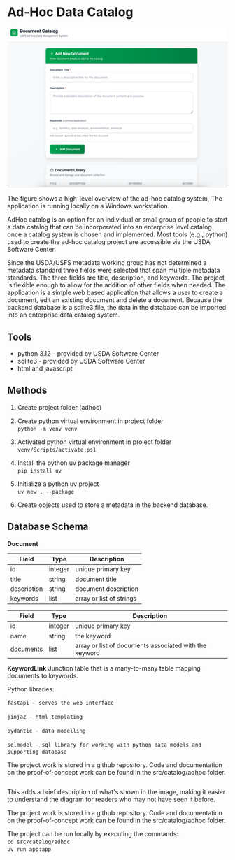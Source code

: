 # Ad-Hoc Data Catalog

![Ad-hoc Catalog POC](images/adhoc-1.png)

The figure shows a high-level overview of the ad-hoc catalog system, The application is running locally on a Windows workstation.

AdHoc catalog is an option for an individual or small group of people to start a data catalog that can be incorporated into an enterprise level catalog once a catalog system is chosen and implemented.  Most tools (e.g., python) used to create the ad-hoc catalog project are accessible via the USDA Software Center.

Since the USDA/USFS metadata working group has not determined a metadata standard three fields were selected that span multiple metadata standards.  The three fields are title, description, and keywords.  The project is flexible enough to allow for the addition of other fields when needed.  The application is a simple web based application that allows a user to create a document, edit an existing document and delete a document.  Because the backend database is a sqlite3 file, the data in the database can be imported into an enterprise data catalog system.

## Tools

* python 3.12 – provided by USDA Software Center
* sqlite3 - provided by USDA Software Center
* html and javascript

## Methods
1. Create project folder (adhoc)  

2. Create python virtual environment in project folder  
   `python -m venv venv`

3. Activated python virtual environment in project folder  
   `venv/Scripts/activate.ps1`

4. Install the python uv package manager  
    `pip install uv`  

5. Initialize a python uv project  
    `uv new . --package`

6. Create objects used to store a metadata in the backend database.

## Database Schema

**Document**

| Field | Type | Description |
|-------|------|-------------|
| id | integer | unique primary key |
| title | string | document title |
| description | string | document description |
| keywords | list | array or list of strings |


| Field | Type | Description |
|-------|------|-------------|
| id | integer | unique primary key |
| name | string | the keyword |
| documents | list | array or list of documents associated with the keyword |
**KeywordLink**
Junction table that is a many-to-many table mapping documents to keywords.

Python libraries:

    fastapi – serves the web interface

    jinja2 – html templating

    pydantic – data modelling

    sqlmodel – sql library for working with python data models and supporting database

The project work is stored in a github repository.  Code and documentation on the proof-of-concept work can be found in the src/catalog/adhoc folder.
```
```

This adds a brief description of what's shown in the image, making it easier to understand the diagram for readers who may not have seen it before.<!-- filepath: /Users/acatejr/Documents/workspace/github.com/acatejr/catalog/docs/ad-hoc-catalog.md -->
<!-- # Ad-Hoc Data Catalog

![Ad-hoc Catalog POC](images/adhoc-1.png)

The figure shows a high-level overview of the ad-hoc catalog system, including its components and relationships.

AdHoc catalog is an option for an individual or small group of people to start a data catalog that can be incorporated into an enterprise level catalog after a catalog system is chosen and implemented.  Most tools (e.g., python) used to create the project were already accessible via the USDA Software Center.

Since the USDA/USFS metadata working group has not determined a metadata standard three fields were selected, that span multiple metadata standards, to make progress on this proof-of-concept project.  The three fields are title, description, and keywords.  The project is flexible enough to allow for the addition of other fields if needed in the future.  The application is a simple web based application that allows a user to create a document, edit an existing document  and delete a document.  Because the backend database is a sqlite3 file, the data in the database can be easily imported into an enterprise data catalog system when ready.

Tools and Methodology

Python 3.12 – provided by USDA Software Center

Create project folder (adhoc)

Create python virtual environment in project folder

    python -m venv venv

Activated python virtual environment in project folder

    venv/Scripts/activate.ps1

Installed the python uv package manager

    pip install uv

Using sqlite3 as the backend database.  Sqlite3 is accessible through the USDA Software Center

Initialized a python uv project

    uv new . --package

Created objects used to store a metadata in the backend database. 

Document object:

    id: integer, unique primary key

    title: string, document title

    description: string, document description

    keywords: list, array or list of strings

Keyword object:

    id: integer, unique primary key

    name: string, the keyword

    documents: list, array or list of documents associated with the keyword

KeywordLink object:

This is a many-to-many table that maps document objects to keywords and keywords to document objects.

Python libraries:

    fastapi – serves the web interface

    jinja2 – html templating

    pydantic – data modelling

    sqlmodel – sql library for working with python data models and supporting database

The project work is stored in a github repository.  Code and documentation on the proof-of-concept work can be found in the src/catalog/adhoc folder.
```
```

This adds a brief description of what's shown in the image, making it easier to understand the diagram for readers who may not have seen it before. -->
The project work is stored in a github repository.  Code and documentation on the proof-of-concept work can be found in the src/catalog/adhoc folder.

The project can be run locally by executing the commands:  
`cd src/catalog/adhoc`  
`uv run app:app`  